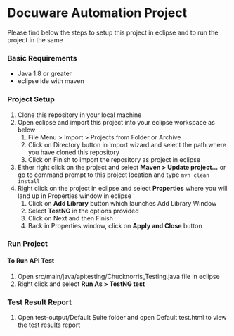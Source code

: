 # Docuware Automation Project

Please find below the steps to setup this project in eclipse and to run the project in the same

### Basic Requirements
- Java 1.8 or greater
- eclipse ide with maven

### Project Setup

  1. Clone this repository in your local machine
  2. Open eclipse and import this project into your eclipse workspace as below
        1. File Menu > Import > Projects from Folder or Archive
        2. Click on Directory button in Import wizard and select the path where you have cloned this repository
        3. Click on Finish to import the repository as project in eclipse
  3. Either right click on the project and select **Maven > Update project...** or go to command prompt to this project location and type `mvn clean install`
  4. Right click on the project in eclipse and select **Properties** where you will land up in Properties window in eclipse
        1. Click on **Add Library** button which launches Add Library Window
        2. Select **TestNG** in the options provided 
        3. Click on Next and then Finish
        4. Back in Properties window, click on **Apply and Close** button
  
### Run Project

#### To Run API Test

1. Open src/main/java/apitesting/Chucknorris_Testing.java file in eclipse
2. Right click and select **Run As > TestNG test**

### Test Result Report

1. Open test-output/Default Suite folder  and open Default test.html to view the test results report


